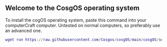 ## Welcome to the CosgOS operating system


To install the cogOS operating system, paste this command into your computerCraft computer. Untested on normal computers, so preferably use an advanced one.

```lua
wget run https://raw.githubusercontent.com/Cosgos/cosgOS/main/cosgOS/setup.lua setup.lua
```
<!--
**Cosgos/cosgOS** is a ✨ _special_ ✨ repository because its `README.md` (this file) appears on your GitHub profile.

Here are some ideas to get you started:

- 🔭 I’m currently working on ...
- 🌱 I’m currently learning ...
- 👯 I’m looking to collaborate on ...
- 🤔 I’m looking for help with ...
- 💬 Ask me about ...
- 📫 How to reach me: ...
- 😄 Pronouns: ...
- ⚡ Fun fact: ...
-->

